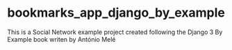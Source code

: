 # bookmarks_app_django_by_example
This is a Social Network example project created following the Django 3 By Example book writen by António Melé
